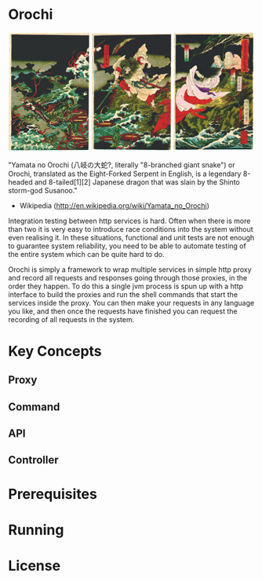 # Orochi
<img src="https://raw.githubusercontent.com/mlakewood/orochi/master/YamataNoOrochi.jpg"
title="Yamata No Orochi"/>

"Yamata no Orochi (八岐の大蛇?, literally "8-branched giant snake") or Orochi, translated as the Eight-Forked Serpent in English, is a legendary 8-headed and 8-tailed[1][2] Japanese dragon that was slain by the Shinto storm-god Susanoo."
 - Wikipedia (http://en.wikipedia.org/wiki/Yamata_no_Orochi)

Integration testing between http services is hard. Often when there is more than two it is very easy to introduce race conditions into the system without even realising it. In these situations, functional and unit tests are not enough to guarantee system reliability, you need to be able to automate testing of the entire system which can be quite hard to do.

Orochi is simply a framework to wrap multiple services in simple http proxy and record all requests and responses going through those proxies, in the order they happen. To do this a single jvm process is spun up with a http interface to build the proxies and run the shell commands that start the services inside the proxy. You can then make your requests in any language you like, and then once the requests have finished you can request the recording of all requests in the system. 

# Key Concepts

## Proxy

## Command

## API

## Controller


# Prerequisites

# Running


# License

